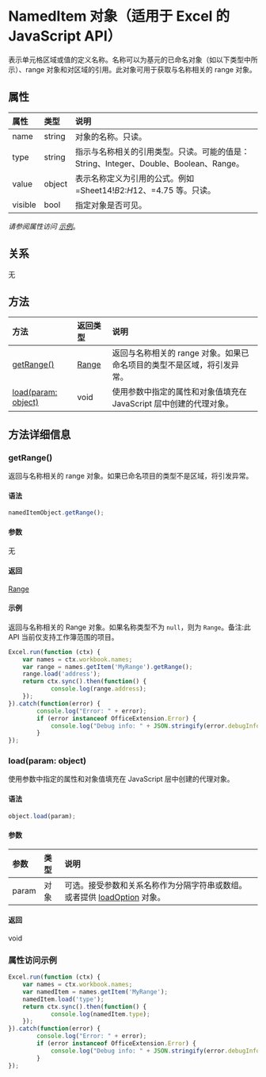# <a name="nameditem-object-(javascript-api-for-excel)"></a>NamedItem 对象（适用于 Excel 的 JavaScript API）

表示单元格区域或值的定义名称。名称可以为基元的已命名对象（如以下类型中所示）、range 对象和对区域的引用。此对象可用于获取与名称相关的 range 对象。

## <a name="properties"></a>属性

| 属性     | 类型   |说明
|:---------------|:--------|:----------|
|name|string|对象的名称。只读。|
|type|string|指示与名称相关的引用类型。只读。可能的值是：String、Integer、Double、Boolean、Range。|
|value|object|表示名称定义为引用的公式。例如 =Sheet14!$B$2:$H$12、=4.75 等。只读。|
|visible|bool|指定对象是否可见。|

_请参阅属性访问 [示例](#property-access-examples)_。

## <a name="relationships"></a>关系
无


## <a name="methods"></a>方法

| 方法           | 返回类型    |说明|
|:---------------|:--------|:----------|
|[getRange()](#getrange)|[Range](range.md)|返回与名称相关的 range 对象。如果已命名项目的类型不是区域，将引发异常。|
|[load(param: object)](#loadparam-object)|void|使用参数中指定的属性和对象值填充在 JavaScript 层中创建的代理对象。|

## <a name="method-details"></a>方法详细信息


### <a name="getrange()"></a>getRange()
返回与名称相关的 range 对象。如果已命名项目的类型不是区域，将引发异常。

#### <a name="syntax"></a>语法
```js
namedItemObject.getRange();
```

#### <a name="parameters"></a>参数
无

#### <a name="returns"></a>返回
[Range](range.md)

#### <a name="examples"></a>示例

返回与名称相关的 Range 对象。如果名称类型不为 `null`，则为 `Range`。备注:此 API 当前仅支持工作簿范围的项目。

```js
Excel.run(function (ctx) { 
    var names = ctx.workbook.names;
    var range = names.getItem('MyRange').getRange();
    range.load('address');
    return ctx.sync().then(function() {
            console.log(range.address);
    });
}).catch(function(error) {
        console.log("Error: " + error);
        if (error instanceof OfficeExtension.Error) {
            console.log("Debug info: " + JSON.stringify(error.debugInfo));
        }
});
```


### <a name="load(param:-object)"></a>load(param: object)
使用参数中指定的属性和对象值填充在 JavaScript 层中创建的代理对象。

#### <a name="syntax"></a>语法
```js
object.load(param);
```

#### <a name="parameters"></a>参数
| 参数    | 类型   |说明|
|:---------------|:--------|:----------|
|param|对象|可选。接受参数和关系名称作为分隔字符串或数组。或者提供 [loadOption](loadoption.md) 对象。|

#### <a name="returns"></a>返回
void
### <a name="property-access-examples"></a>属性访问示例

```js
Excel.run(function (ctx) { 
    var names = ctx.workbook.names;
    var namedItem = names.getItem('MyRange');
    namedItem.load('type');
    return ctx.sync().then(function() {
            console.log(namedItem.type);
    });
}).catch(function(error) {
        console.log("Error: " + error);
        if (error instanceof OfficeExtension.Error) {
            console.log("Debug info: " + JSON.stringify(error.debugInfo));
        }
});
```
